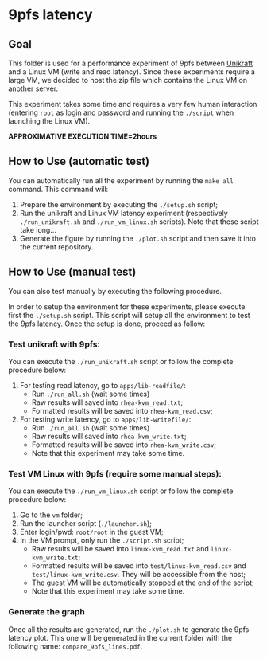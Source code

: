 # 9pfs latency

## Goal

This folder is used for a performance experiment of 9pfs between
[Unikraft][] and a Linux VM (write and read latency).
Since these experiments require a large VM, we decided to host the zip
file which contains the Linux VM on another server.

[Unikraft]: https://github.com/unikraft/unikraft

This experiment takes some time and requires
a very few human interaction (entering `root` as login and password
and running the `./script` when launching the Linux VM).

**APPROXIMATIVE EXECUTION TIME=2hours**

## How to Use (automatic test)

You can automatically run all the experiment by running the `make all`
command. This command will:

1. Prepare the environment by executing the `./setup.sh` script;
2. Run the unikraft and Linux VM latency experiment (respectively
`./run_unikraft.sh` and `./run_vm_linux.sh` scripts). Note that
these script take long...
3. Generate the figure by running the `./plot.sh` script and then save
it into the current repository.

## How to Use (manual test)

You can also test manually by executing the following procedure.

In order to setup the environment for these experiments, please 
execute first the `./setup.sh` script. This script will setup all the
environment to test the 9pfs latency. Once the setup is done, proceed
as follow:

### Test unikraft with 9pfs:

You can execute the `./run_unikraft.sh` script or follow the complete
procedure below:
    
1. For testing read latency, go to `apps/lib-readfile/`:
    - Run `./run_all.sh` (wait some times) 
    - Raw results will saved into `rhea-kvm_read.txt`;
    - Formatted results will be saved into `rhea-kvm_read.csv`;
2. For testing write latency, go to `apps/lib-writefile/`:
    - Run `./run_all.sh` (wait some times) 
    - Raw results will saved into `rhea-kvm_write.txt`;
    - Formatted results will be saved into `rhea-kvm_write.csv`;
    - Note that this experiment may take some time.

### Test VM Linux with 9pfs (require some manual steps):

You can execute the `./run_vm_linux.sh` script or follow the complete
procedure below:

1. Go to the `vm` folder;
2. Run the launcher script (`./launcher.sh`);
3. Enter login/pwd: `root/root` in the guest VM;
4. In the VM prompt, only run the `./script.sh` script;
    - Raw results will be saved into `linux-kvm_read.txt` and
    `linux-kvm_write.txt`;
    - Formatted results will be saved into `test/linux-kvm_read.csv`
    and `test/linux-kvm_write.csv`. They will be accessible from the
    host;
    - The guest VM will be automatically stopped at the end of the
    script;
    - Note that this experiment may take some time.

### Generate the graph

Once all the results are generated, run the `./plot.sh` to generate
the 9pfs latency plot. This one will be generated in the current
folder with the following name: `compare_9pfs_lines.pdf`.
